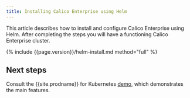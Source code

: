 ```yaml
---
title: Installing Calico Enterprise using Helm
---
```


This article describes how to install and configure Calico Enterprise using Helm. After completing the steps you will have a functioning Calico Enterprise cluster.

{% include {{page.version}}/helm-install.md method="full" %}

## Next steps

Consult the {{site.prodname}} for Kubernetes [demo](/{{page.version}}/security/simple-policy-cnx), which
demonstrates the main features.
